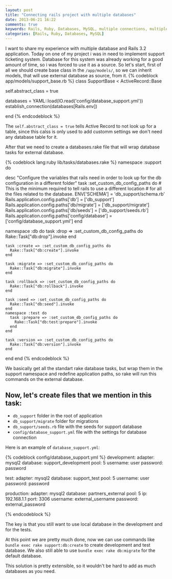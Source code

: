 ```yaml
---
layout: post
title: "Connecting rails project with multiple databases"
date: 2013-06-21 16:22
comments: true
keywords: Rails, Ruby, Databases, MySQL, multiple connections, multiple databases
categories: [Rails, Ruby, Databases, MySQL]
---
```


I want to share my experience with multiple database and Rails 3.2 application. Today on one of my project i was in need to implement support ticketing system. Database for this system was already working for a good amount of time, so i was forced to use it as a source. So let's start, first of all we should create base class in the ``/app/models/``, so we can inherit models, that will use external database as source, from it.
{% codeblock  app/models/support_base.rb %}
class SupportBase < ActiveRecord::Base

  self.abstract_class = true

  databases = YAML::load(IO.read('config/database_support.yml'))
  establish_connection(databases[Rails.env])

end
{% endcodeblock %}
<!--more-->
The ``self.abstract_class = true`` tells Active Record to not look up for a table, since this calss is only used to add customm settings we don't need any database table for it.

After that we need to create a databases.rake file that will wrap database tasks for external database.

{% codeblock lang:ruby lib/tasks/databases.rake %}
namespace :support do

  desc "Configure the variables that rails need in order to look up for the db
    configuration in a different folder"
  task :set_custom_db_config_paths do
    # This is the minimum required to tell rails to use a different location
    # for all the files related to the database.
    ENV['SCHEMA'] = 'db_support/schema.rb'
    Rails.application.config.paths['db'] = ['db_support']
    Rails.application.config.paths['db/migrate'] = ['db_support/migrate']
    Rails.application.config.paths['db/seeds'] = ['db_support/seeds.rb']
    Rails.application.config.paths['config/database'] = ['config/database_support.yml']
  end

  namespace :db do
    task :drop => :set_custom_db_config_paths do
      Rake::Task["db:drop"].invoke
    end

    task :create => :set_custom_db_config_paths do
      Rake::Task["db:create"].invoke
    end

    task :migrate => :set_custom_db_config_paths do
      Rake::Task["db:migrate"].invoke
    end

    task :rollback => :set_custom_db_config_paths do
      Rake::Task["db:rollback"].invoke
    end

    task :seed => :set_custom_db_config_paths do
      Rake::Task["db:seed"].invoke
    end
    namespace :test do
      task :prepare => :set_custom_db_config_paths do
        Rake::Task["db:test:prepare"].invoke
      end
    end

    task :version => :set_custom_db_config_paths do
      Rake::Task["db:version"].invoke
    end
  end
end
{% endcodeblock %}

We basically get all the standart rake database tasks, but wrap them in the support namespace and redefine application paths, so rake will run this commands on the external database.

## Now, let's create files that we mention in this task:
  - ``db_support`` folder in the root of application
  - ``db_support/migrate`` folder for migrations
  - ``db_support/seeds.rb`` file with the seeds for support database
  - ``config/database_support.yml`` file with the settings for database connection

Here is an example of `database_support.yml`:

{% codeblock config/database_support.yml %}
development:
  adapter: mysql2
  database: support_development
  pool: 5
  username: user
  password: password

test:
  adapter: mysql2
  database: support_test
  pool: 5
  username: user
  password: password

production:
  adapter: mysql2
  database: partners_external
  pool: 5
  ip: 192.168.1.1
  port: 3306
  username: external_username
  password: external_password

{% endcodeblock %}

The key is that you still want to use local database in the development and for the tests.

At this point we are pretty much done, now we can use commands like ``bundle exec rake support:db:create`` to create development and test database. We also still able to use ``bundle exec rake db:migrate`` for the default database.

This solution is pretty extensible, so it wouldn't be hard to add as much databases as you need.